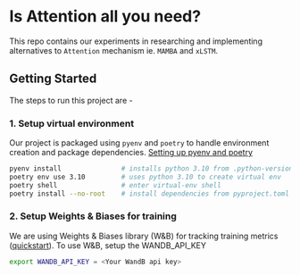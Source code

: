 # Is Attention all you need?

This repo contains our experiments in researching and implementing alternatives to `Attention` mechanism ie. `MAMBA` and `xLSTM`.


## Getting Started
The steps to run this project are - 

### 1. Setup virtual environment
Our project is packaged using ``pyenv`` and ``poetry`` to handle environment creation and package dependencies. [Setting up pyenv and poetry](https://douwevandermeij.medium.com/proper-python-setup-with-pyenv-poetry-4d8baea329a8)

```bash
pyenv install               # installs python 3.10 from .python-version
poetry env use 3.10         # uses python 3.10 to create virtual env
poetry shell                # enter virtual-env shell
poetry install --no-root    # install dependencies from pyproject.toml

```

### 2. Setup Weights & Biases for training
We are using Weights & Biases library (W&B) for tracking training metrics ([quickstart](https://docs.wandb.ai/quickstart)). To use W&B, setup the WANDB_API_KEY
```bash
export WANDB_API_KEY = <Your WandB api key>
```